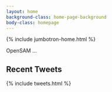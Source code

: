 ```yaml
---
layout: home
background-class: home-page-background
body-class: homepage
---
```


{% include jumbotron-home.html %}

OpenSAM ...

## Recent Tweets
{% include tweets.html %}